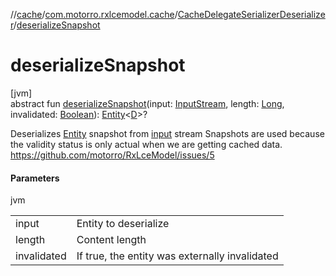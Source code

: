 //[cache](../../../index.md)/[com.motorro.rxlcemodel.cache](../index.md)/[CacheDelegateSerializerDeserializer](index.md)/[deserializeSnapshot](deserialize-snapshot.md)

# deserializeSnapshot

[jvm]\
abstract fun [deserializeSnapshot](deserialize-snapshot.md)(input: [InputStream](https://docs.oracle.com/javase/8/docs/api/java/io/InputStream.html), length: [Long](https://kotlinlang.org/api/latest/jvm/stdlib/kotlin/-long/index.html), invalidated: [Boolean](https://kotlinlang.org/api/latest/jvm/stdlib/kotlin/-boolean/index.html)): [Entity](../../../../cache/cache/com.motorro.rxlcemodel.cache.entity/-entity/index.md)&lt;[D](index.md)&gt;?

Deserializes [Entity](../../../../cache/cache/com.motorro.rxlcemodel.cache.entity/-entity/index.md) snapshot from [input](deserialize-snapshot.md) stream Snapshots are used because the validity status is only actual when we are getting cached data. https://github.com/motorro/RxLceModel/issues/5

#### Parameters

jvm

| | |
|---|---|
| input | Entity to deserialize |
| length | Content length |
| invalidated | If true, the entity was externally invalidated |
